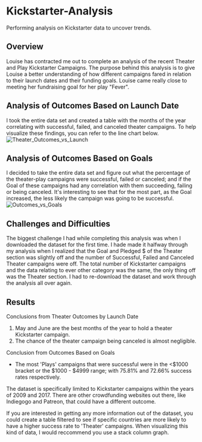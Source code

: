 # Kickstarter-Analysis
Performing analysis on Kickstarter data to uncover trends. 
## Overview 
Louise has contracted me out to complete an analysis of the recent Theater and Play Kickstarter Campaigns. 
The purpose behind this analysis is to give Louise a better understanding of how different campaigns fared in relation to their launch dates and their funding goals. 
Louise came really close to meeting her fundraising goal for her play "Fever".
## Analysis of Outcomes Based on Launch Date
I took the entire data set and created a table with the months of the year correlating with successful, failed, and canceled theater campaigns. 
To help visualize these findings, you can refer to the line chart below.
![Theater_Outcomes_vs_Launch](https://user-images.githubusercontent.com/69607218/130502928-1669b209-5a3f-479e-8dca-8bd678292cfc.png)
## Analysis of Outcomes Based on Goals
I decided to take the entire data set and figure out what the percentage of the theater-play campaigns were successful, failed or canceled; and if the Goal of these campaigns had any correlation with them succeeding, failing or being canceled.
It's interesting to see that for the most part, as the Goal increased, the less likely the campaign was going to be successful.![Outcomes_vs_Goals](https://user-images.githubusercontent.com/69607218/130504843-c05cf935-9332-46e8-8a89-ca959fed6d94.png)
## Challenges and Difficulties
The biggest challenge I had while completing this analysis was when I downloaded the dataset for the first time. I hade made it halfway through my analysis when I realized that the Goal and Pledged $ of the Theater section was slightly off and the number of Successful, Failed and Canceled Theater campaigns were off. The total number of Kickstarter campaigns and the data relating to ever other category was the same, the only thing off was the Theater section. I had to re-download the dataset and work through the analysis all over again.
## Results
Conclusions from Theater Outcomes by Launch Date
  1. May and June are the best months of the year to hold a theater Kickstarter campaign.
  2. The chance of the theater campaign being canceled is almost negligible. 

Conclusion from Outcomes Based on Goals
  - The most 'Plays' campaigns that were successful were in the <$1000 bracket or the $1000 - $4999 range; with 75.81% and 72.66% success rates respectively.

The dataset is specifically limited to Kickstarter campaigns within the years of 2009 and 2017. There are other crowdfunding websites out there, like Indiegogo and Patreon, that could have a different outcome.

If you are interested in getting any more information out of the dataset, you could create a table filtered to see if specific countries are more likely to have a higher success rate to 'Theater' campaigns. When visualizing this kind of data, I would reccommend you use a stack column graph.

